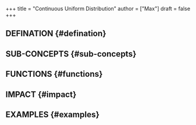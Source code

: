 +++
title = "Continuous Uniform Distribution"
author = ["Max"]
draft = false
+++

## DEFINATION {#defination}


## SUB-CONCEPTS {#sub-concepts}


## FUNCTIONS {#functions}


## IMPACT {#impact}


## EXAMPLES {#examples}
